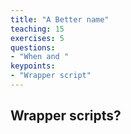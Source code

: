 ```yaml
---
title: "A Better name"
teaching: 15
exercises: 5
questions:
- "When and "
keypoints:
- "Wrapper script"
---
```





## Wrapper scripts?

